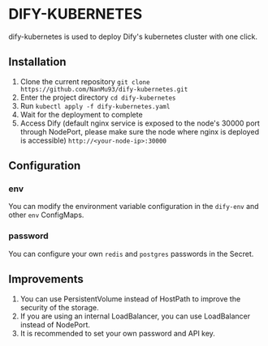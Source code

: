 # DIFY-KUBERNETES

dify-kubernetes is used to deploy Dify's kubernetes cluster with one click.

## Installation

1. Clone the current repository `git clone https://github.com/NanMu93/dify-kubernetes.git`
2. Enter the project directory `cd dify-kubernetes`
3. Run `kubectl apply -f dify-kubernetes.yaml`
4. Wait for the deployment to complete
5. Access Dify (default nginx service is exposed to the node's 30000 port through NodePort, please make sure the node where nginx is deployed is accessible)
    `http://<your-node-ip>:30000`

## Configuration

###  env

You can modify the environment variable configuration in the `dify-env` and other `env` ConfigMaps.

###  password

You can configure your own `redis` and `postgres` passwords in the Secret.

## Improvements

1. You can use PersistentVolume instead of HostPath to improve the security of the storage.
2. If you are using an internal LoadBalancer, you can use LoadBalancer instead of NodePort.
3. It is recommended to set your own password and API key.